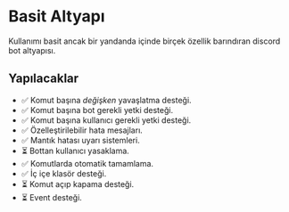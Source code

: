 # Basit Altyapı

Kullanımı basit ancak bir yandanda içinde birçek özellik barındıran discord bot altyapısı.

## Yapılacaklar

- ✅ Komut başına _değişken_ yavaşlatma desteği.
- ✅ Komut başına bot gerekli yetki desteği.
- ✅ Komut başına kullanıcı gerekli yetki desteği.
- ✅ Özelleştirilebilir hata mesajları.
- ✅ Mantık hatası uyarı sistemleri.
- ⏳ Bottan kullanıcı yasaklama.
- ✅ Komutlarda otomatik tamamlama.
- ✅ İç içe klasör desteği.
- ⏳ Komut açıp kapama desteği.
- ⏳ Event desteği.